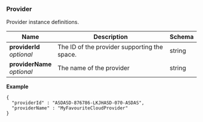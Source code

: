 
<a name="provider"></a>
### Provider
Provider instance definitions.


|Name|Description|Schema|
|---|---|---|
|**providerId**  <br>*optional*|The ID of the provider supporting the space.|string|
|**providerName**  <br>*optional*|The name of the provider|string|

**Example**
```
{
  "providerId" : "ASDASD-876786-LKJHASD-070-ASDAS",
  "providerName" : "MyFavouriteCloudProvider"
}
```



